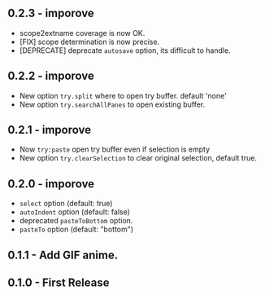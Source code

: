 ## 0.2.3 - imporove
* scope2extname coverage is now OK.
* [FIX] scope determination is now precise.
* [DEPRECATE] deprecate `autosave` option, its difficult to handle.

## 0.2.2 - imporove
* New option `try.split` where to open try buffer. default 'none'
* New option `try.searchAllPanes` to open existing buffer.

## 0.2.1 - imporove
* Now `try:paste` open try buffer even if selection is empty
* New option `try.clearSelection` to clear original selection, default true.

## 0.2.0 - imporove
* `select` option (default: true)
* `autoIndent` option (default: false)
* deprecated `pasteToBottom` option.
* `pasteTo` option (default: "bottom")

## 0.1.1 - Add GIF anime.
## 0.1.0 - First Release
